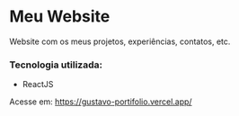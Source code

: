 
# Meu Website

Website com os meus projetos, experiências, contatos, etc.

### Tecnologia utilizada: 
- ReactJS

Acesse em: https://gustavo-portifolio.vercel.app/